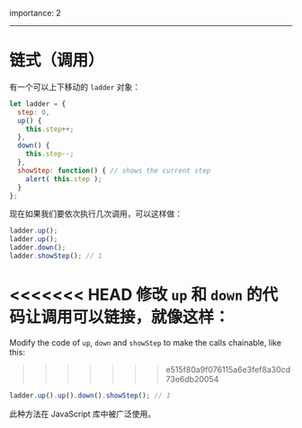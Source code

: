 importance: 2

---

# 链式（调用）

有一个可以上下移动的 `ladder` 对象：

```js
let ladder = {
  step: 0,
  up() { 
    this.step++;
  },
  down() { 
    this.step--;
  },
  showStep: function() { // shows the current step
    alert( this.step );
  }
};
```

现在如果我们要依次执行几次调用，可以这样做：

```js
ladder.up();
ladder.up();
ladder.down();
ladder.showStep(); // 1
```

<<<<<<< HEAD
修改 `up` 和 `down` 的代码让调用可以链接，就像这样：
=======
Modify the code of `up`, `down` and `showStep` to make the calls chainable, like this:
>>>>>>> e515f80a9f076115a6e3fef8a30cd73e6db20054

```js
ladder.up().up().down().showStep(); // 1
```

此种方法在 JavaScript 库中被广泛使用。
